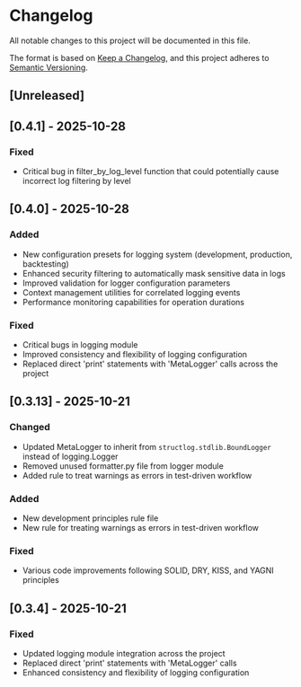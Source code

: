 # Changelog

All notable changes to this project will be documented in this file.

The format is based on [Keep a Changelog](https://keepachangelog.com/en/1.0.0/),
and this project adheres to [Semantic Versioning](https://semver.org/spec/v2.0.html).

## [Unreleased]

## [0.4.1] - 2025-10-28

### Fixed

- Critical bug in filter_by_log_level function that could potentially cause incorrect log filtering by level

## [0.4.0] - 2025-10-28

### Added

- New configuration presets for logging system (development, production, backtesting)
- Enhanced security filtering to automatically mask sensitive data in logs
- Improved validation for logger configuration parameters
- Context management utilities for correlated logging events
- Performance monitoring capabilities for operation durations

### Fixed

- Critical bugs in logging module
- Improved consistency and flexibility of logging configuration
- Replaced direct 'print' statements with 'MetaLogger' calls across the project

## [0.3.13] - 2025-10-21

### Changed

- Updated MetaLogger to inherit from `structlog.stdlib.BoundLogger` instead of logging.Logger
- Removed unused formatter.py file from logger module
- Added rule to treat warnings as errors in test-driven workflow

### Added

- New development principles rule file
- New rule for treating warnings as errors in test-driven workflow

### Fixed

- Various code improvements following SOLID, DRY, KISS, and YAGNI principles

## [0.3.4] - 2025-10-21

### Fixed

- Updated logging module integration across the project
- Replaced direct 'print' statements with 'MetaLogger' calls
- Enhanced consistency and flexibility of logging configuration
